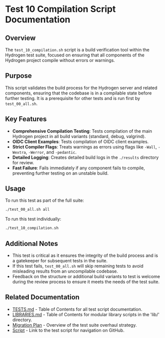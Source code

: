 # Test 10 Compilation Script Documentation

## Overview

The `test_10_compilation.sh` script is a build verification tool within the Hydrogen test suite, focused on ensuring that all components of the Hydrogen project compile without errors or warnings.

## Purpose

This script validates the build process for the Hydrogen server and related components, ensuring that the codebase is in a compilable state before further testing. It is a prerequisite for other tests and is run first by `test_00_all.sh`.

## Key Features

- **Comprehensive Compilation Testing**: Tests compilation of the main Hydrogen project in all build variants (standard, debug, valgrind).
- **OIDC Client Examples**: Tests compilation of OIDC client examples.
- **Strict Compiler Flags**: Treats warnings as errors using flags like `-Wall`, `-Wextra`, `-Werror`, and `-pedantic`.
- **Detailed Logging**: Creates detailed build logs in the `./results` directory for review.
- **Fast Failure**: Fails immediately if any component fails to compile, preventing further testing on an unstable build.

## Usage

To run this test as part of the full suite:

```bash
./test_00_all.sh all
```

To run this test individually:

```bash
./test_10_compilation.sh
```

## Additional Notes

- This test is critical as it ensures the integrity of the build process and is a gatekeeper for subsequent tests in the suite.
- If this test fails, `test_00_all.sh` will skip remaining tests to avoid misleading results from an uncompilable codebase.
- Feedback on the structure or additional build variants to test is welcome during the review process to ensure it meets the needs of the test suite.

## Related Documentation

- [TESTS.md](TESTS.md) - Table of Contents for all test script documentation.
- [LIBRARIES.md](LIBRARIES.md) - Table of Contents for modular library scripts in the 'lib/' directory.
- [Migration Plan](Migration_Plan.md) - Overview of the test suite overhaul strategy.
- [Script](../test_10_compilation.sh) - Link to the test script for navigation on GitHub.
